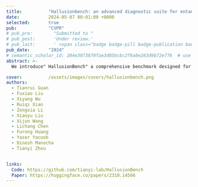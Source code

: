 ```yaml
---
title:          "Hallusionbench: an advanced diagnostic suite for entangled language hallucination and visual illusion in large vision-language models"
date:           2024-05-07 00:01:00 +0800
selected:       true
pub:            "CVPR"
# pub_pre:        "Submitted to "
# pub_post:       'Under review.'
# pub_last:       ' <span class="badge badge-pill badge-publication badge-success">Spotlight</span>'
pub_date:       "2024"
# semantic_scholar_id: 204e3073870fae3d05bcbc2f6a8e263d9b72e776  # use this to retrieve citation count
abstract: >-
  We introduce" HallusionBench" a comprehensive benchmark designed for the evaluation of image-context reasoning. This benchmark presents significant challenges to advanced large visual-language models (LVLMs) such as GPT-4V (ision) Gemini Pro Vision Claude 3 and LLaVA-1.5 by emphasizing nuanced understanding and interpretation of visual data. The benchmark comprises 346 images paired with 1129 questions all meticulously crafted by human experts. We introduce a novel structure for these visual questions designed to establish control groups. This structure enables us to conduct a quantitative analysis of the models' response tendencies logical consistency and various failure modes. In our evaluation on HallusionBench we benchmarked 15 different models highlighting a 31.42% question-pair accuracy achieved by the state-of-the-art GPT-4V. Notably all other evaluated models achieve accuracy below 16%. Moreover our analysis not only highlights the observed failure modes including language hallucination and visual illusion but also deepens an under standing of these pitfalls. Our comprehensive case studies within HallusionBench shed light on the challenges of hallucination and illusion in LVLMs. Based on these insights we suggest potential pathways for their future improvement. The benchmark and codebase can be accessed at https://github. com/tianyilab/HallusionBench.

cover:          /assets/images/covers/hallusionbench.png
authors:
  - Tianrui Guan
  - Fuxiao Liu
  - Xiyang Wu
  - Ruiqi Xian
  - Zongxia Li
  - Xiaoyu Liu
  - Xijun Wang
  - Lichang Chen
  - Furong Huang
  - Yaser Yacoob
  - Dinesh Manocha
  - Tianyi Zhou


links:
  Code: https://github.com/tianyi-lab/HallusionBench
  Paper: https://huggingface.co/papers/2310.14566
---
```

